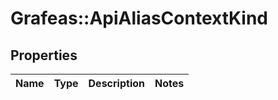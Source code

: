 # Grafeas::ApiAliasContextKind

## Properties
Name | Type | Description | Notes
------------ | ------------- | ------------- | -------------


